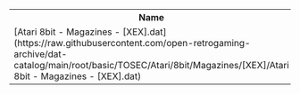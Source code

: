 <table>
<tr><th>Name</th><th>Size</th></tr>
<tr><td>
[Atari 8bit - Magazines - [XEX].dat](https://raw.githubusercontent.com/open-retrogaming-archive/dat-catalog/main/root/basic/TOSEC/Atari/8bit/Magazines/[XEX]/Atari 8bit - Magazines - [XEX].dat)
</td><td>7685</td></tr>
</table>

